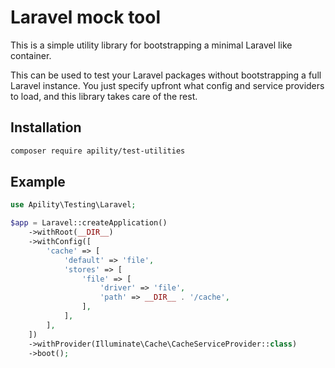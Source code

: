 # Laravel mock tool

This is a simple utility library for bootstrapping a minimal Laravel like container.

This can be used to test your Laravel packages without bootstrapping a full Laravel instance.
You just specify upfront what config and service providers to load, and this library takes care of the rest.

## Installation

```bash
composer require apility/test-utilities
```

## Example

```php
use Apility\Testing\Laravel;

$app = Laravel::createApplication()
    ->withRoot(__DIR__)
    ->withConfig([
        'cache' => [
            'default' => 'file',
            'stores' => [
                'file' => [
                    'driver' => 'file',
                    'path' => __DIR__ . '/cache',
                ],
            ],
        ],
    ])
    ->withProvider(Illuminate\Cache\CacheServiceProvider::class)
    ->boot();
```
